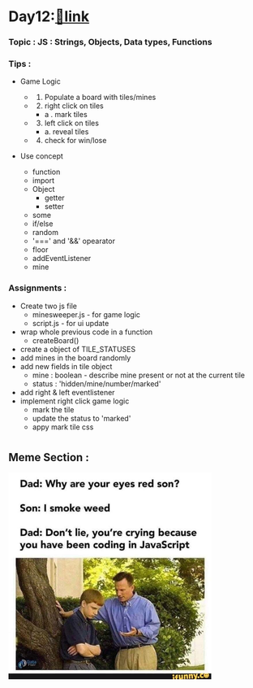 # Day12:[🔗link](https://devs-nest.github.io/frontend-assignments/Day12/)

### Topic : JS : Strings, Objects, Data types, Functions

### Tips :

- Game Logic

  - 1.  Populate a board with tiles/mines
  - 2.  right click on tiles
    - a . mark tiles
  - 3.  left click on tiles
    - a. reveal tiles
  - 4.  check for win/lose

- Use concept
  - function
  - import
  - Object
    - getter
    - setter
  - some
  - if/else
  - random
  - '===' and '&&' opearator
  - floor
  - addEventListener
  - mine

### Assignments :

- Create two js file
  - minesweeper.js - for game logic
  - script.js - for ui update
- wrap whole previous code in a function
  - createBoard()
- create a object of TILE_STATUSES
- add mines in the board randomly
- add new fields in tile object
  - mine : boolean - describe mine present or not at the current tile
  - status : 'hidden/mine/number/marked'
- add right & left eventlistener
- implement right click game logic
  - mark the tile
  - update the status to 'marked'
  - appy mark tile css

#

## Meme Section :

<img src='../assets/meme/dad_boy.jpeg' width="400"/>

